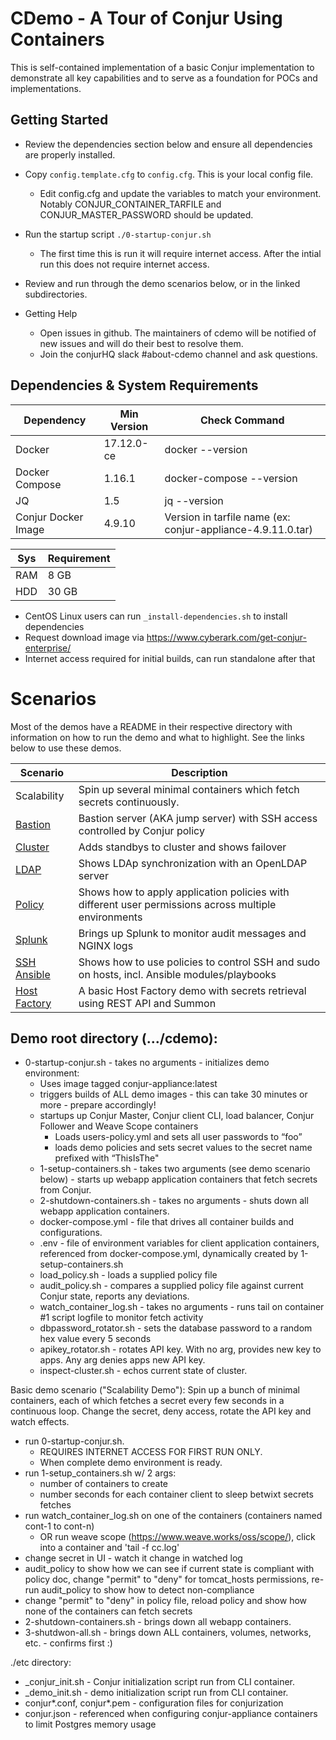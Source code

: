 # CDemo - A Tour of Conjur Using Containers

This is self-contained implementation of a basic Conjur implementation to demonstrate all key capabilities and to serve as a foundation for POCs and implementations.

## Getting Started

- Review the dependencies section below and ensure all dependencies are properly installed.
- Copy `config.template.cfg` to `config.cfg`. This is your local config file.
  - Edit config.cfg and update the variables to match your environment. Notably CONJUR_CONTAINER_TARFILE and CONJUR_MASTER_PASSWORD should be updated.
- Run the startup script `./0-startup-conjur.sh`
  - The first time this is run it will require internet access. After the intial run this does not require internet access.
- Review and run through the demo scenarios below, or in the linked subdirectories.

- Getting Help
  - Open issues in github. The maintainers of cdemo will be notified of new issues and will do their best to resolve them.
  - Join the conjurHQ slack #about-cdemo channel and ask questions.

## Dependencies & System Requirements

| Dependency | Min Version | Check Command |
| ---------- | ----------- | ------------- |
| Docker | 17.12.0-ce | docker --version |
| Docker Compose | 1.16.1 | docker-compose --version |
| JQ | 1.5 | jq --version |
| Conjur Docker Image | 4.9.10 | Version in tarfile name (ex: conjur-appliance-4.9.11.0.tar) |

| Sys | Requirement |
| --- | ----------- |
| RAM | 8 GB |
| HDD | 30 GB |

- CentOS Linux users can run `_install-dependencies.sh` to install dependencies
- Request download image via https://www.cyberark.com/get-conjur-enterprise/
- Internet access required for initial builds, can run standalone after that

# Scenarios

Most of the demos have a README in their respective directory with information on how to run the demo and what to highlight. See the links below to use these demos.

| Scenario | Description |
| -------- | ----------- |
| Scalability | Spin up several minimal containers which fetch secrets continuously. |
| [Bastion](./bastion) | Bastion server (AKA jump server) with SSH access controlled by Conjur policy |
| [Cluster](./cluster) | Adds standbys to cluster and shows failover |
| [LDAP](./ldap) | Shows LDAp synchronization with an OpenLDAP server |
| [Policy](./policy) | Shows how to apply application policies with different user permissions across multiple environments |
| [Splunk](./splunk) | Brings up Splunk to monitor audit messages and NGINX logs |
| [SSH Ansible](./ssh_ansible) | Shows how to use policies to control SSH and sudo on hosts, incl. Ansible modules/playbooks |
| [Host Factory](./host_factory) | A basic Host Factory demo with secrets retrieval using REST API and Summon |

## Demo root directory (.../cdemo):

- 0-startup-conjur.sh - takes no arguments - initializes demo environment:
  - Uses image tagged conjur-appliance:latest
  - triggers builds of ALL demo images - this can take 30 minutes or more - prepare accordingly!
  - startups up Conjur Master, Conjur client CLI, load balancer, Conjur Follower and Weave Scope containers
    - Loads users-policy.yml and sets all user passwords to “foo”
    - loads demo policies and sets secret values to the secret name prefixed with “ThisIsThe"
  - 1-setup-containers.sh - takes two arguments (see demo scenario below) - starts up webapp application containers that fetch secrets from Conjur. 
  - 2-shutdown-containers.sh - takes no arguments - shuts down all webapp application containers.
  - docker-compose.yml - file that drives all container builds and configurations.
  - .env - file of environment variables for client application containers, referenced from docker-compose.yml, dynamically created by 1-setup-containers.sh
  - load_policy.sh - loads a supplied policy file
  - audit_policy.sh - compares a supplied policy file against current Conjur state, reports any deviations.
  - watch_container_log.sh - takes no arguments - runs tail on container #1 script logfile to monitor fetch activity
  - dbpassword_rotator.sh - sets the database password to a random hex value every 5 seconds
  - apikey_rotator.sh - rotates API key. With no arg, provides new key to apps. Any arg denies apps new API key.
  - inspect-cluster.sh - echos current state of cluster.

Basic demo scenario ("Scalability Demo"):
  Spin up a bunch of minimal containers, each of which fetches a secret every few seconds in a continuous loop. Change the secret, deny access, rotate the API key and watch effects.

  - run 0-startup-conjur.sh. 
    - REQUIRES INTERNET ACCESS FOR FIRST RUN ONLY.
    - When complete demo environment is ready.
  - run 1-setup_containers.sh w/ 2 args:
    - number of containers to create
    - number seconds for each container client to sleep betwixt secrets fetches
  - run watch_container_log.sh on one of the containers (containers named cont-1 to cont-n)
    - OR run weave scope (https://www.weave.works/oss/scope/), click into a container and 'tail -f cc.log'
  - change secret in UI - watch it change in watched log
  - audit_policy to show how we can see if current state is compliant with policy doc, change "permit" to "deny" for tomcat_hosts permissions, re-run audit_policy to show how to detect non-compliance
  - change "permit" to "deny" in policy file, reload policy and show how none of the containers can fetch secrets
  - 2-shutdown-containers.sh - brings down all webapp containers.
  - 3-shutdwon-all.sh - brings down ALL containers, volumes, networks, etc. - confirms first :)

./etc directory:
  - _conjur_init.sh - Conjur initialization script run from CLI container.
  - _demo_init.sh - demo initialization script run from CLI container.
  - conjur*.conf, conjur*.pem - configuration files for conjurization
  - conjur.json - referenced when configuring conjur-appliance containers to limit Postgres memory usage

